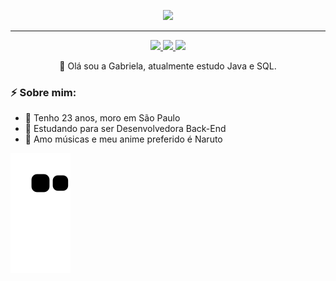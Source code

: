 <p align="center">
  <img src="https://gifs.eco.br/wp-content/uploads/2022/07/gifs-da-konan-3.gif" />
</p>
<hr>

<p align="center">
    <a href="https://twitter.com/28y2029">
    <img src="https://img.shields.io/badge/Twitter-307cc5?style=for-the-badge&logo=twitter&logoColor=white"/>
    </a>
    <a href="https://www.linkedin.com/in/gabriela-xavier-santos-8596891b1/">
    <img src="https://img.shields.io/badge/LinkedIn-307cc5?style=for-the-badge&logo=linkedin&logoColor=white"/>
    </a>
    <img src="https://komarev.com/ghpvc/?username=isgabrielast&style=for-the-badge"/>
</p>

<p align="center">
👋 Olá sou a Gabriela, atualmente estudo Java e SQL.
</p>

### **⚡ Sobre mim:**
- 🍇 Tenho 23 anos, moro em São Paulo
- 🍇 Estudando para ser Desenvolvedora Back-End
- 🍇 Amo músicas e meu anime preferido é Naruto

![snake gif](https://github.com/isgabrielast/isgabrielast/blob/output/github-contribution-grid-snake.svg)
